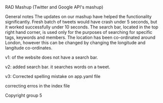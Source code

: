 RAD Mashup (Twitter and Google API's mashup)

General notes
The updates on our mashup have helped the functionality significantly.
Fresh batch of tweets would have crash under 5 seconds, but it worked successfully under 10 seconds.
The search bar, located in the top right hand corner, is used only for the purposes of searching for specific tags, keywords and members.
The location has been co-ordinated around London, however this can be changed by changing the longitude and langitude co-ordinates.

v1: of the website does not have a search bar.

v2: added search bar. it searches words on a tweet.

v3: Corrected spelling mistake on app.yaml file 

correcting erros in the index file 

Copyright group 5


